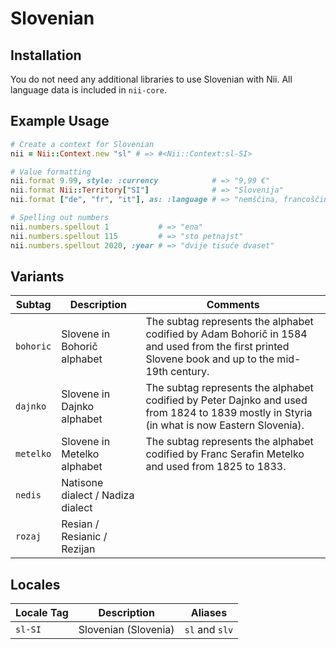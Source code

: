 <!-- This file has been generated. Source: languages/_template.md.erb -->

# Slovenian

## Installation

You do not need any additional libraries to use Slovenian with Nii.
All language data is included in `nii-core`.

## Example Usage

``` ruby
# Create a context for Slovenian
nii = Nii::Context.new "sl" # => #<Nii::Context:sl-SI>

# Value formatting
nii.format 9.99, style: :currency            # => "9,99 €"
nii.format Nii::Territory["SI"]              # => "Slovenija"
nii.format ["de", "fr", "it"], as: :language # => "nemščina, francoščina in italijanščina"

# Spelling out numbers
nii.numbers.spellout 1           # => "ena"
nii.numbers.spellout 115         # => "sto petnajst"
nii.numbers.spellout 2020, :year # => "dvije tisuće dvaset"
```

## Variants

<table>
  <thead>
    <tr>
      <th>Subtag</th>
      <th>Description</th>
      <th>Comments</th>
    </tr>
  </thead>
  <tbody>
    <tr>
      <td><code>bohoric</code></td>
      <td>Slovene in Bohorič alphabet</td>
      <td>The subtag represents the alphabet codified by Adam Bohorič in 1584 and used from the first printed Slovene book and up to the mid-19th century.</td>
    </tr>
    <tr>
      <td><code>dajnko</code></td>
      <td>Slovene in Dajnko alphabet</td>
      <td>The subtag represents the alphabet codified by Peter Dajnko and used from 1824 to 1839 mostly in Styria (in what is now Eastern Slovenia).</td>
    </tr>
    <tr>
      <td><code>metelko</code></td>
      <td>Slovene in Metelko alphabet</td>
      <td>The subtag represents the alphabet codified by Franc Serafin Metelko and used from 1825 to 1833.</td>
    </tr>
    <tr>
      <td><code>nedis</code></td>
      <td>Natisone dialect / Nadiza dialect</td>
      <td></td>
    </tr>
    <tr>
      <td><code>rozaj</code></td>
      <td>Resian / Resianic / Rezijan</td>
      <td></td>
    </tr>
  </tbody>
</table>

## Locales

<table>
  <thead>
    <tr>
      <th>Locale Tag</th>
      <th>Description</th>
      <th>Aliases</th>
    </tr>
  </thead>
  <tbody>
    <tr>
      <td><code>sl-SI</code></td>
      <td>Slovenian (Slovenia)</td>
      <td><code>sl</code> and <code>slv</code></td>
    </tr>
  </tbody>
</table>

